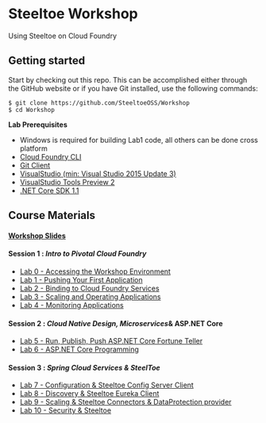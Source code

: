 # Steeltoe Workshop
Using Steeltoe on Cloud Foundry

## Getting started

Start by checking out this repo.  This can be accomplished either through the GitHub website or if you have Git installed, use the following commands:

```
$ git clone https://github.com/SteeltoeOSS/Workshop
$ cd Workshop
```

**Lab Prerequisites**
- Windows is required for building Lab1 code, all others can be done cross platform
- [Cloud Foundry CLI](https://github.com/cloudfoundry/cli)
- [Git Client](https://git-scm.com/downloads)
- [VisualStudio (min: Visual Studio 2015 Update 3)]( https://go.microsoft.com/fwlink/?LinkId=691978)
- [VisualStudio Tools Preview 2](https://www.microsoft.com/net/download/core#/current)
- [.NET Core SDK 1.1](https://www.microsoft.com/net/download/core#/current)

## Course Materials
#### [Workshop Slides](Slides/Workshop.pdf)
#### Session 1 : _Intro to Pivotal Cloud Foundry_
  - [Lab 0 - Accessing the Workshop Environment](Session-01/Lab00/lab_00.adoc)
  - [Lab 1 - Pushing Your First Application](Session-01/Lab01/lab_01.adoc)
  - [Lab 2 - Binding to Cloud Foundry Services](Session-01/Lab02/lab_02.adoc)
  - [Lab 3 - Scaling and Operating Applications](Session-01/Lab03/lab_03.adoc)
  - [Lab 4 - Monitoring Applications](Session-01/Lab04/lab_04.adoc)

#### Session 2 : _Cloud Native Design, Microservices_& ASP.NET Core
  - [Lab 5 - Run, Publish, Push ASP.NET Core Fortune Teller](Session-02/Lab05/lab_05.adoc)
  - [Lab 6 - ASP.NET Core Programming](Session-02/Lab06/lab_06.adoc)

#### Session 3 : _Spring Cloud Services & SteelToe_
  - [Lab 7 - Configuration & Steeltoe Config Server Client](Session-03/Lab07/lab_07.adoc)
  - [Lab 8 - Discovery & Steeltoe Eureka Client](Session-03/Lab08/lab_08.adoc)
  - [Lab 9 - Scaling & Steeltoe Connectors & DataProtection provider](Session-03/Lab09/lab_09.adoc)
  - [Lab 10 - Security & Steeltoe](Session-03/Lab10/lab_10.adoc)